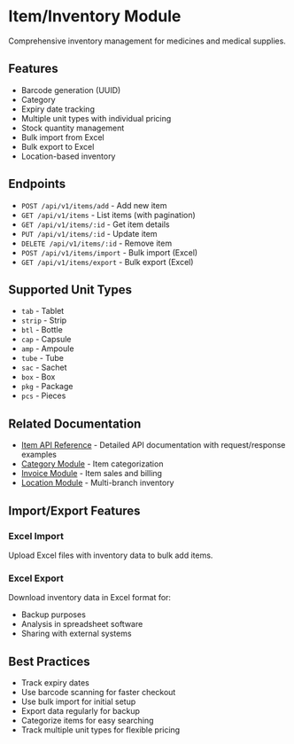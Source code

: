 # Item/Inventory Module

Comprehensive inventory management for medicines and medical supplies.

## Features

- Barcode generation (UUID)
- Category
- Expiry date tracking
- Multiple unit types with individual pricing
- Stock quantity management
- Bulk import from Excel
- Bulk export to Excel
- Location-based inventory

## Endpoints

- `POST /api/v1/items/add` - Add new item
- `GET /api/v1/items` - List items (with pagination)
- `GET /api/v1/items/:id` - Get item details
- `PUT /api/v1/items/:id` - Update item
- `DELETE /api/v1/items/:id` - Remove item
- `POST /api/v1/items/import` - Bulk import (Excel)
- `GET /api/v1/items/export` - Bulk export (Excel)

## Supported Unit Types

- `tab` - Tablet
- `strip` - Strip
- `btl` - Bottle
- `cap` - Capsule
- `amp` - Ampoule
- `tube` - Tube
- `sac` - Sachet
- `box` - Box
- `pkg` - Package
- `pcs` - Pieces

## Related Documentation

- [Item API Reference](../api/item.md) - Detailed API documentation with request/response examples
- [Category Module](./category.md) - Item categorization
- [Invoice Module](./invoice.md) - Item sales and billing
- [Location Module](./location.md) - Multi-branch inventory

## Import/Export Features

### Excel Import

Upload Excel files with inventory data to bulk add items.

### Excel Export

Download inventory data in Excel format for:

- Backup purposes
- Analysis in spreadsheet software
- Sharing with external systems

## Best Practices

- Track expiry dates
- Use barcode scanning for faster checkout
- Use bulk import for initial setup
- Export data regularly for backup
- Categorize items for easy searching
- Track multiple unit types for flexible pricing
